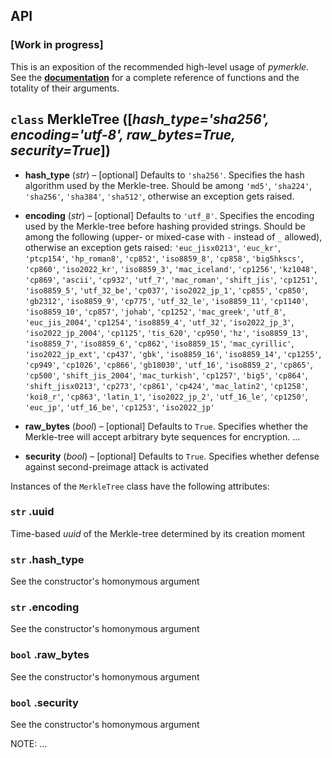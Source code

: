 ## API

### [Work in progress]

 This is an exposition of the recommended high-level usage of _pymerkle_.
 See the [**documentation**](http://pymerkle.readthedocs.org/) for a complete
 reference of functions and the totality of their arguments.

## `class` __MerkleTree ([*hash_type='sha256', encoding='utf-8', raw_bytes=True, security=True*])__

- **hash_type** (_str_) – [optional] Defaults to `'sha256'`. Specifies the hash
algorithm used by the Merkle-tree. Should be among `'md5'`, `'sha224'`, `'sha256'`,
`'sha384'`, `'sha512'`, otherwise an exception gets raised.

- **encoding** (_str_) – [optional] Defaults to `'utf_8'`. Specifies the encoding
used by the Merkle-tree before hashing provided strings. Should be among the
following (upper- or mixed-case with ``-`` instead of ``_`` allowed),
otherwise an exception gets raised:
`'euc_jisx0213'`, `'euc_kr'`, `'ptcp154'`, `'hp_roman8'`, `'cp852'`,
`'iso8859_8'`, `'cp858'`, `'big5hkscs'`, `'cp860'`, `'iso2022_kr'`, `'iso8859_3'`,
`'mac_iceland'`, `'cp1256'`, `'kz1048'`, `'cp869'`, `'ascii'`, `'cp932'`,
`'utf_7'`, `'mac_roman'`, `'shift_jis'`, `'cp1251'`, `'iso8859_5'`, `'utf_32_be'`,
`'cp037'`, `'iso2022_jp_1'`, `'cp855'`, `'cp850'`, `'gb2312'`, `'iso8859_9'`,
`'cp775'`, `'utf_32_le'`, `'iso8859_11'`, `'cp1140'`, `'iso8859_10'`, `'cp857'`,
`'johab'`, `'cp1252'`, `'mac_greek'`, `'utf_8'`, `'euc_jis_2004'`, `'cp1254'`,
`'iso8859_4'`, `'utf_32'`, `'iso2022_jp_3'`, `'iso2022_jp_2004'`, `'cp1125'`,
`'tis_620'`, `'cp950'`, `'hz'`, `'iso8859_13'`, `'iso8859_7'`, `'iso8859_6'`,
`'cp862'`, `'iso8859_15'`, `'mac_cyrillic'`, `'iso2022_jp_ext'`, `'cp437'`,
`'gbk'`, `'iso8859_16'`, `'iso8859_14'`, `'cp1255'`, `'cp949'`, `'cp1026'`,
`'cp866'`, `'gb18030'`, `'utf_16'`, `'iso8859_2'`, `'cp865'`, `'cp500'`,
`'shift_jis_2004'`, `'mac_turkish'`, `'cp1257'`, `'big5'`, `'cp864'`,
`'shift_jisx0213'`, `'cp273'`, `'cp861'`, `'cp424'`, `'mac_latin2'`,
`'cp1258'`, `'koi8_r'`, `'cp863'`, `'latin_1'`, `'iso2022_jp_2'`,
`'utf_16_le'`, `'cp1250'`, `'euc_jp'`, `'utf_16_be'`, `'cp1253'`,
`'iso2022_jp'`

- **raw_bytes** (_bool_) – [optional] Defaults to `True`. Specifies whether the
Merkle-tree will accept arbitrary byte sequences for encryption. ...

- **security** (_bool_) – [optional] Defaults to `True`. Specifies whether
defense against second-preimage attack is activated

Instances of the `MerkleTree` class have the following attributes:

### `str` __.uuid__

Time-based _uuid_ of the Merkle-tree determined by its creation moment

### `str` __.hash_type__

See the constructor's homonymous argument

### `str` __.encoding__

See the constructor's homonymous argument

### `bool` __.raw_bytes__

See the constructor's homonymous argument

### `bool` __.security__

See the constructor's homonymous argument

NOTE: ...

<!--

### `method` __.height ( )__

Calculates and returns the Merkle-tree’s current height

- **Returns**: the Merkle-tree's current height

- **Return type**: _int_

_Note:_ Since the tree is by construction binary balanced, its height coincides with the length of its leftmost branch

### `method` __.length ( )__

- **Returns**: the Merkle-tree’s current length (i.e., the number of its leaves)

- **Return type**: _int_

### `method` __.size ( )__

- **Returns**: the current number of the Merkle-tree’s nodes

- **Return type**: _int_


### `method` __.rootHash ( )__

Returns the current root-hash of the Merkle-tree (i.e., the digest stored by its current root)

- **Return type**: _bytes_

_Note:_ Returns `None` if the Merkle-tree is empty

### `method` __.encryptRecord (*record*)__

Updates the Merkle-tree by storing the hash of the inserted record in a newly-created leaf,
restructeres the tree appropriately and recalculates all necessary interior hashes.

- **record** (_str_ or _bytes_) – the record whose hash is to be stored into a new leaf

### `method` __.encryptFileContent (*file_path*)__

Encrypts the provided file as a single new leaf into the Merkle-tree. More accurately,
it updates the Merkle-tree with *one* newly created leaf storing the digest of the
provided file's content.

- **file_path** (_str_) – relative path of the file under encryption with respect to the
current working directory

_Note:_ Raises ``FileNotFoundError`` if the specified file does not exist

### `method` __.encryptFilePerLog (*file_path*)__

Encrypts per log the data of the provided file into the Merkle-tree. More accurately,
it successively updates the Merkle-tree with each line of the provided file in
respective order.

- **file_path** (_str_) – relative path of the file under encryption with respect to
the current working directory

_Note:_ Raises ``FileNotFoundError`` if the specified file does not exist

### `method` __.encryptObject (*object*)__

Encrypts the provided object as a single new leaf into the Merkle-tree. More accurately,
it updates the Merkle-tree with *one* newly created leaf storing the digest of the
provided object's stringified version.

- **object** (_dict_) – the JSON entity under encryption

### `method` __.encryptObjectFromFile (*file_path*)__

Encrypts the object within the provided ``.json`` file as a single new leaf into the Merkle-tree.
More accurately, the Merkle-tree will be updated with *one* newly created leaf storing the
digest of the stringified version of the object within the provided file.

- **object** (_str_) – relative path of a ``.json`` file with respect to the current working directory, containing *one* JSON entity.

_Note:_ Raises ``JSONDecodeError``, if the provided file is not as prescribed or
``FileNotFoundError``, if the specified file does not exist.

### `method` __.export (*file_path*)__

Exports the minimum required information into the specified file, so that the Merkle-tree can be
reloaded in its current state from that file. The final file will contain a JSON entity with keys
``header`` (containing the parameters ``hash_type``, ``encoding`` and ``security`` of the tree)
and ``hashes``, mapping to the digests currently stored by the tree's leaves in respective order.

- **file_path** (_str_) – relative path of the file to export to with respect to the current working directory

_Note:_ Reconstruction of the tree (cf. the ``.loadFromFile()`` static method) is uniquely determined
        by the sequence of ``hashes`` due to the specific design of the ``MerkleTree.update()`` method.
        See the _Tree structure_ section of [_README_](README.md) for some insight.

### `static method` __.loadFromFile (*file_path*)__

Loads a Merkle-tree from the provided file, the latter being the result of an export (cf. the ``.export()`` method).

- **file_path** (_str_) – relative path of the file to load from with respect to the current working directory

- **Returns**: the Merkle-tree laoded from the provided file

- **Return type**: _tree.MerkleTree_

_Notes:_ Raises ``KeyError`` if the provided file is not as prescribed, ``JSONDecodeError`` if the provided file could not be deserialized, and ``FileNotFoundError`` if the provided file does not exist

### `method` __.auditProof (*arg*)__

Response of the Merkle-tree to the request of providing an audit-proof based upon the given
argument

- **arg** (_str_ or _bytes_ or _bytearray_ or _int_) – the record (if type is *str* or *bytes* or
*bytearray*) or index of leaf (if type is *int*) where the proof calculation must be based upon
(provided from the "Client's Side").

- **Returns**: Audit proof appropriately formatted along with its validation parameters (so that
it can be passed in as the second argument to the ``validateProof()`` function)

- **Return type**: _proof.Proof_

_Note:_ Raises ``TypeError`` if the argument's type is not as prescribed

### `method` __.consistencyProof (*oldhash, sublength*)__

Response of the Merkle-tree to the request of providing a consistency-proof for the given parameters. Arguments for this method amount to a presumed previous state of the Merkle-tree (root-hash and length respectively, provided from the "Client's Side").

- **oldhash** (_bytes_ or _None_) – root-hash of a presumably valid previous state of the Merkle-tree

- **sublength** (_int_) – presumable length (number of leaves) for the afore-mentioned state of the Merkle-tree

- **Returns**: Consistency proof appropriately formatted along with its validation parameters (so
that it can be passed in as the second argument to the ``validateProof()`` function)

- **Return type**: _proof.Proof_

_Note:_ Raises ``TypeError`` if any of the arguments' type is not as prescribed

### `method` __.inclusionTest (*oldhash, sublength*)__

Verifies that the parameters provided correspond to a previous state of the Merkle-tree

- **oldhash** (_bytes_ or _None_) – root-hash of a presumably valid previous state of the Merkle-tree

- **sublength** (_int_) – presumable length (number of leaves) for the afore-mentioned previous state of the Merkle-tree

- **Returns**: `True` iff an appropriate path of negatively signed hashes, generated internally for the provided `sublength`, leads indeed to the provided `oldhash`

- **Return type**: _bool_

_Note:_ Raises ``TypeError`` if any of the arguments' type is not as prescribed

### `method` __.clear ( )__

Deletes all nodes of the Merkle-tree, so that its root-hash becomes `None`.

### `method` __.serialize ( )__

Returns a JSON entity with the Merkle-trees's current characteristics and hashes
currently stored by its leaves.

- **Return type**: _dict_

_Note:_ This method does *not* serialize the tree structure itself, but only the info
about the tree's fixed configs and current leaves, so that the tree can be
retrieved from that using the ``.update()`` method

### `method` __.JsonString ( )__

Returns a nicely stringified version of the Merkle-tree's JSON serialized form

- **Return type**: _str_

_Note:_ The output of this method is to be passed into the ``print()`` function

## `function` __validateProof (*target, proof*)__

Validates the inserted proof by comparing to the provided target hash, modifies the proof’s status as `True` or `False` accordingly and returns this result

- **target** (_str_) – the hash to be presumably attained at the end of the validation procedure (i.e., acclaimed current root-hash of the Merkle-tree having provided the proof)

- **proof** (_proof.Proof_) – the proof to be validated

- **Returns**: result of validation

- **Return type**: _bool_

## `function` __validationReceipt (*target, proof* [*, save_dir=None*] )__

Validates the inserted proof by comparing to target-hash, modifies the proof's status as `True` or `False` according to validation result and returns the corresponding `validations.Receipt` object. If a `save_dir` has been specified, then the generated receipt is automatically stored in that directory as a `.json` file, bearing as name the receipt's uuid.

- **target** (_bytes_) – the hash to be presumably attained at the end of the validation procedure (i.e., acclaimed current root-hash of the Merkle-tree having provided the proof)

- **proof** (_proof.Proof_) – the proof to be validated

- **save_dir** (_str_) – [optional] Relative path with respect to the current working directory of the
directory where to save the generated receipt. If specified, the generated receipt will
be saved within this directory as a ``.json`` file named with the receipt's uuid. Otherwise,
the generated receipt will *not* be automatically stored in any file.

- **Returns**: a receipt containing the result of validation (along with _time-stamp_ and _uuid_)

- **Return type**: _validations.Receipt_ -->
